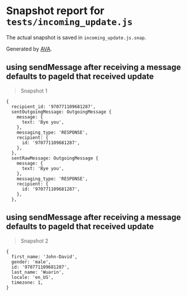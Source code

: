 # Snapshot report for `tests/incoming_update.js`

The actual snapshot is saved in `incoming_update.js.snap`.

Generated by [AVA](https://ava.li).

## using sendMessage after receiving a message defaults to pageId that received update

> Snapshot 1

    {
      recipient_id: '970771109681287',
      sentOutgoingMessage: OutgoingMessage {
        message: {
          text: 'Bye you',
        },
        messaging_type: 'RESPONSE',
        recipient: {
          id: '970771109681287',
        },
      },
      sentRawMessage: OutgoingMessage {
        message: {
          text: 'Bye you',
        },
        messaging_type: 'RESPONSE',
        recipient: {
          id: '970771109681287',
        },
      },
    

## using sendMessage after receiving a message defaults to pageId that received update

> Snapshot 2

    {
      first_name: 'John-David',
      gender: 'male',
      id: '970771109681287',
      last_name: 'Wuarin',
      locale: 'en_US',
      timezone: 1,
    }